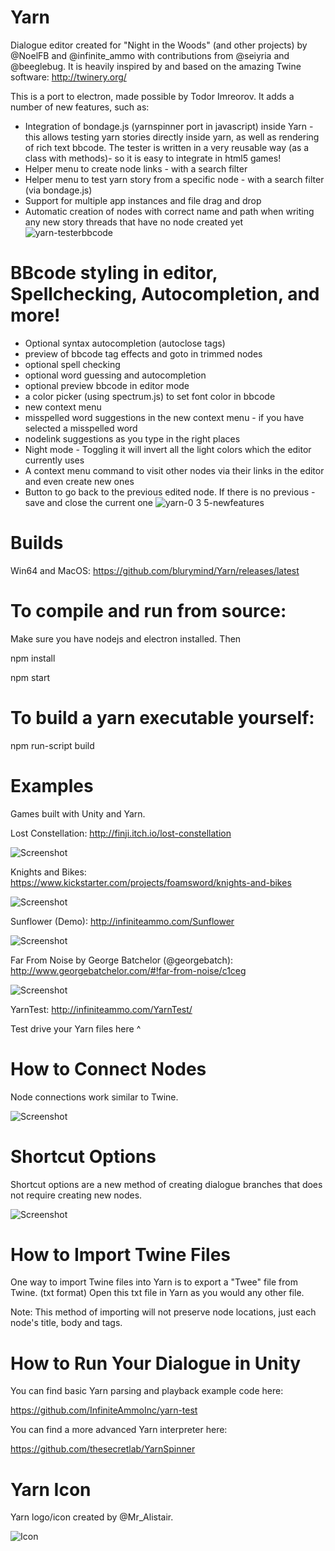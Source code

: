 # Yarn

Dialogue editor created for "Night in the Woods" (and other projects) by @NoelFB and @infinite_ammo with contributions from @seiyria and @beeglebug. It is heavily inspired by and based on the amazing Twine software: http://twinery.org/

This is a port to electron, made possible by Todor Imreorov. It adds a number of new features, such as:
- Integration of bondage.js (yarnspinner port in javascript) inside Yarn - this allows testing yarn stories directly inside yarn, as well as rendering of rich text bbcode. The tester is written in a very reusable way (as a class with methods)- so it is easy to integrate in html5 games!  
- Helper menu to create node links - with a search filter
- Helper menu to test yarn story from a specific node - with a search filter (via bondage.js)
- Support for multiple app instances and file drag and drop
- Automatic creation of nodes with correct name and path when writing any new story threads that have no node created yet
![yarn-testerbbcode](https://user-images.githubusercontent.com/6495061/41685950-2b8b3580-74da-11e8-89ea-c7d23dea19da.gif)

# BBcode styling in editor, Spellchecking, Autocompletion, and more!
- Optional syntax autocompletion (autoclose tags)
- preview of bbcode tag effects and goto in trimmed nodes
- optional spell checking
- optional word guessing and autocompletion
- optional preview bbcode in editor mode
- a color picker (using spectrum.js) to set font color in bbcode
- new context menu
- misspelled word suggestions in the new context menu - if you have selected a misspelled word
- nodelink suggestions as you type in the right places
- Night mode - Toggling it will invert all the light colors which the editor currently uses
- A context menu command to visit other nodes via their links in the editor and even create new ones
- Button to go back to the previous edited node. If there is no previous - save and close the current one
![yarn-0 3 5-newfeatures](https://user-images.githubusercontent.com/6495061/50045609-b646e900-008d-11e9-9f17-2ac6b01908f6.gif)

# Builds

Win64 and MacOS: https://github.com/blurymind/Yarn/releases/latest

# To compile and run from source:
Make sure you have nodejs and electron installed. Then

npm install

npm start

# To build a yarn executable yourself:
npm run-script build

# Examples

Games built with Unity and Yarn.

Lost Constellation: http://finji.itch.io/lost-constellation

![Screenshot](http://infiniteammo.com/Yarn/lost-constellation.jpg)

Knights and Bikes: https://www.kickstarter.com/projects/foamsword/knights-and-bikes

![Screenshot](http://infiniteammo.com/Yarn/knights-and-bikes.jpg)

Sunflower (Demo): http://infiniteammo.com/Sunflower

![Screenshot](http://infiniteammo.com/Yarn/sunflower.jpg)

Far From Noise by George Batchelor (@georgebatch): http://www.georgebatchelor.com/#!far-from-noise/c1ceg

![Screenshot](http://infiniteammo.com/Yarn/far-from-noise.png)

YarnTest: http://infiniteammo.com/YarnTest/

Test drive your Yarn files here ^

# How to Connect Nodes

Node connections work similar to Twine.

![Screenshot](http://infiniteammo.com/Yarn/node-connections.jpg)

# Shortcut Options

Shortcut options are a new method of creating dialogue branches that does not require creating new nodes.

![Screenshot](http://infiniteammo.com/Yarn/shortcut-options.jpg)

# How to Import Twine Files

One way to import Twine files into Yarn is to export a "Twee" file from Twine. (txt format) Open this txt file in Yarn as you would any other file.

Note: This method of importing will not preserve node locations, just each node's title, body and tags.

# How to Run Your Dialogue in Unity

You can find basic Yarn parsing and playback example code here:

https://github.com/InfiniteAmmoInc/yarn-test

You can find a more advanced Yarn interpreter here: 

https://github.com/thesecretlab/YarnSpinner

# Yarn Icon

Yarn logo/icon created by @Mr_Alistair.

![Icon](http://infiniteammo.com/Yarn/yarn-icon.png)
